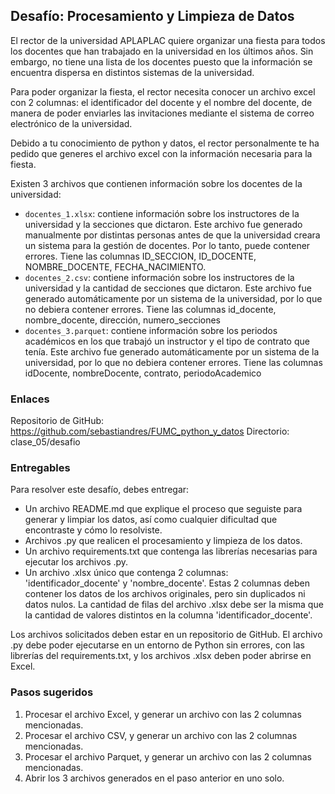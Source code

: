 ## Desafío: Procesamiento y Limpieza de Datos

El rector de la universidad APLAPLAC quiere organizar una fiesta para todos los docentes que han trabajado en la universidad en los últimos años. Sin embargo, no tiene una lista de los docentes puesto que la información se encuentra dispersa en distintos sistemas de la universidad. 

Para poder organizar la fiesta, el rector necesita conocer un archivo excel con 2 columnas:  el identificador del docente y el nombre del docente, de manera de poder enviarles las invitaciones mediante el sistema de correo electrónico de la universidad. 

Debido a tu conocimiento de python y datos, el rector personalmente te ha pedido que generes el archivo excel con la información necesaria para la fiesta.

Existen 3 archivos que contienen información sobre los docentes de la universidad:

- `docentes_1.xlsx`: contiene información sobre los instructores de la universidad y la secciones que dictaron. Este archivo fue generado manualmente por distintas personas antes de que la universidad creara un sistema para la gestión de docentes. Por lo tanto, puede contener errores. Tiene las columnas ID_SECCION, ID_DOCENTE, NOMBRE_DOCENTE, FECHA_NACIMIENTO.
- `docentes_2.csv`: contiene información sobre los instructores de la universidad y la cantidad de secciones que dictaron. Este archivo fue generado automáticamente por un sistema de la universidad, por lo que no debiera contener errores. Tiene las columnas id_docente, nombre_docente, dirección, numero_secciones
- `docentes_3.parquet`: contiene información sobre los periodos académicos en los que trabajó un instructor y el tipo de contrato que tenía. Este archivo fue generado automáticamente por un sistema de la universidad, por lo que no debiera contener errores. Tiene las columnas idDocente, nombreDocente, contrato, periodoAcademico

### Enlaces
Repositorio de GitHub: https://github.com/sebastiandres/FUMC_python_y_datos
Directorio: clase_05/desafio

### Entregables
Para resolver este desafío, debes entregar:
- Un archivo README.md que explique el proceso que seguiste para generar y limpiar los datos, así como cualquier dificultad que encontraste y cómo lo resolviste.
- Archivos .py que realicen el procesamiento y limpieza de los datos.
- Un archivo requirements.txt que contenga las librerías necesarias para ejecutar los archivos .py.
- Un archivo .xlsx único que contenga 2 columnas: 'identificador_docente' y 'nombre_docente'. Estas 2 columnas deben contener los datos de los archivos originales, pero sin duplicados ni datos nulos. La cantidad de filas del archivo .xlsx debe ser la misma que la cantidad de valores distintos en la columna 'identificador_docente'.

Los archivos solicitados deben estar en un repositorio de GitHub. El archivo .py debe poder ejecutarse en un entorno de Python sin errores, con las librerías del requirements.txt, y los archivos .xlsx deben poder abrirse en Excel.

### Pasos sugeridos
1. Procesar el archivo Excel, y generar un archivo con las 2 columnas mencionadas.
2. Procesar el archivo CSV, y generar un archivo con las 2 columnas mencionadas.
3. Procesar el archivo Parquet, y generar un archivo con las 2 columnas mencionadas.
4. Abrir los 3 archivos generados en el paso anterior en uno solo.

